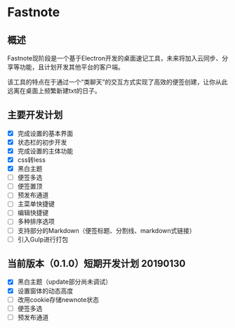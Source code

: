 # Fastnote

## 概述

Fastnote现阶段是一个基于Electron开发的桌面速记工具，未来将加入云同步、分享等功能，且计划开发其他平台的客户端。

该工具的特点在于通过一个“类聊天”的交互方式实现了高效的便签创建，让你从此远离在桌面上频繁新建txt的日子。

## 主要开发计划

- [x] 完成设置的基本界面
- [x] 状态栏的初步开发
- [x] 完成设置的主体功能
- [x] css转less
- [x] 黑白主题
- [ ] 便签多选
- [ ] 便签置顶
- [ ] 预发布通道
- [ ] 主菜单快捷键
- [ ] 编辑快捷键
- [ ] 多种排序选项
- [ ] 支持部分的Markdown（便签标题、分割线、markdown式链接）
- [ ] 引入Gulp进行打包

## 当前版本（0.1.0）短期开发计划 20190130

- [x] 黑白主题（update部分尚未调试）
- [x] 设置窗体的动态高度
- [ ] 改用cookie存储newnote状态
- [ ] 便签多选
- [ ] 预发布通道